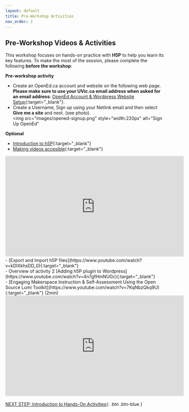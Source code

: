 ```yaml
---
layout: default
title: Pre-Workshop Activities
nav_order: 2
---
```

## Pre-Workshop Videos & Activities
This workshop focuses on hands-on practice with **H5P** to help you learn its key features. To make the most of the session, please complete the following **before the workshop**:

**Pre-workshop activity**
- Create an OpenEd.ca account and website on the following web page. **Please make sure to use your UVic.ca email address when asked for an email address**: [OpenEd Account & Wordpress Website Setup](https://opened.ca/wp-signup.php){:target="_blank"}.
- Create a Username, Sign up using your Netlink email and then select **Give me a site** and next. (see photo).<br>                                                                             <img src="images/opened-signup.png" style="width:220px" alt="Sign Up OpenEd"

**Optional**<br>
- [Introduction to h5P](https://www.youtube.com/watch?v=jAnkWFBXW_o){:target="_blank"}<br>
- [Making videos accesible](https://www.youtube.com/watch?v=0wMEqf6Rjeg){:target="_blank"}<br>
<iframe width="560" height="315" src="https://www.youtube.com/embed/0wMEqf6Rjeg?si=-wEOTgfJJkSlZdXo" title="YouTube video player" frameborder="0" allow="accelerometer; autoplay; clipboard-write; encrypted-media; gyroscope; picture-in-picture; web-share" referrerpolicy="strict-origin-when-cross-origin" allowfullscreen></iframe><br>
- [Export and Import h5P files](https://www.youtube.com/watch?v=kDlXkhsDD_0){:target="_blank"}<br>
- Overview of activity 2 [Adding h5P plugin to Wordpress](https://www.youtube.com/watch?v=4n7gfHmNUGc){:target="_blank"}<br>
- [Engaging Makerspace Instruction & Self-Assessment Using the Open Source Lumi Toolkit](https://www.youtube.com/watch?v=7KqNbzQkq9U){:target="_blank"} (2min)<br>
<iframe width="560" height="315" src="https://www.youtube.com/embed/7KqNbzQkq9U?si=jXnTbV84waAU9J5K" title="YouTube video player" frameborder="0" allow="accelerometer; autoplay; clipboard-write; encrypted-media; gyroscope; picture-in-picture; web-share" referrerpolicy="strict-origin-when-cross-origin" allowfullscreen></iframe>

[NEXT STEP: Introduction to Hands-On Activities](activities-intro.html){: .btn .btn-blue }
